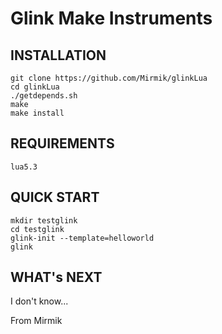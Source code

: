 Glink Make Instruments
======================

INSTALLATION
------------

	git clone https://github.com/Mirmik/glinkLua
	cd glinkLua
	./getdepends.sh
	make
	make install


REQUIREMENTS
------------

	lua5.3

QUICK START
-----------

	mkdir testglink
	cd testglink
	glink-init --template=helloworld
	glink

WHAT's NEXT
-----------

I don't know...


From Mirmik